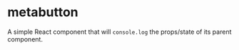 # metabutton
A simple React component that will `console.log` the props/state of its parent component.  



